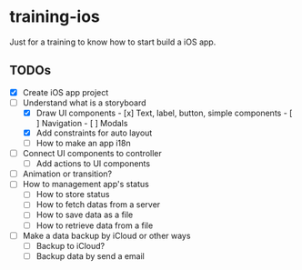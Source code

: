 # training-ios

Just for a training to know how to start build a iOS app.

## TODOs

- [x] Create iOS app project
- [ ] Understand what is a storyboard
    - [x] Draw UI components
            - [x] Text, label, button, simple components
            - [ ] Navigation
            - [ ] Modals
    - [x] Add constraints for auto layout
    - [ ] How to make an app i18n
- [ ] Connect UI components to controller
    - [ ] Add actions to UI components
- [ ] Animation or transition?
- [ ] How to management app's status
    - [ ] How to store status
    - [ ] How to fetch datas from a server
    - [ ] How to save data as a file
    - [ ] How to retrieve data from a file
- [ ] Make a data backup by iCloud or other ways
    - [ ] Backup to iCloud?
    - [ ] Backup data by send a email
